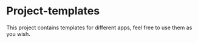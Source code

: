 # Project-templates

This project contains templates for different apps, feel free to use them as you wish.
